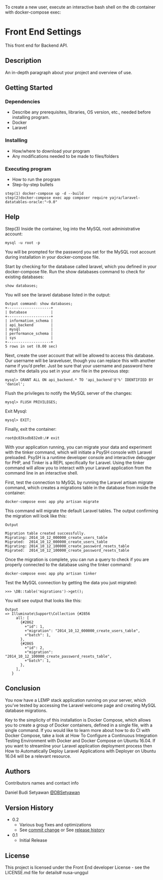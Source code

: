 To create a new user, execute an interactive bash shell on the db container with docker-compose exec:

# Front End Settings

This front end for Backend API.

## Description

An in-depth paragraph about your project and overview of use.

## Getting Started

### Dependencies

* Describe any prerequisites, libraries, OS version, etc., needed before installing program.
* Docker
* Laravel

### Installing

* How/where to download your program
* Any modifications needed to be made to files/folders

### Executing program

* How to run the program
* Step-by-step bullets
```
step(1) docker-compose up -d --build
step(2)docker-compose exec app composer require yajra/laravel-datatables-oracle:"~9.0"
```

## Help

Step(3) Inside the container, log into the MySQL root administrative account:
```
mysql -u root -p
```

You will be prompted for the password you set for the MySQL root account during installation in your docker-compose file.

Start by checking for the database called laravel, which you defined in your docker-compose file. Run the show databases command to check for existing databases:
```
show databases;
```

You will see the laravel database listed in the output:
```
Output command: show databases;
+--------------------+
| Database           |
+--------------------+
| information_schema |
| api_backend        |
| mysql              |
| performance_schema |
| sys                |
+--------------------+
5 rows in set (0.00 sec)
```

Next, create the user account that will be allowed to access this database. Our username will be laraveluser, though you can replace this with another name if you’d prefer. Just be sure that your username and password here match the details you set in your .env file in the previous step:
```
mysql> GRANT ALL ON api_backend.* TO 'api_backend'@'%' IDENTIFIED BY 'daniel';
```

Flush the privileges to notify the MySQL server of the changes:
```
mysql> FLUSH PRIVILEGES;
```

Exit Mysql:
```
mysql> EXIT;
```

Finally, exit the container:
```
root@c83ksdb832e0:/# exit
```

With your application running, you can migrate your data and experiment with the tinker command, which will initiate a PsySH console with Laravel preloaded. PsySH is a runtime developer console and interactive debugger for PHP, and Tinker is a REPL specifically for Laravel. Using the tinker command will allow you to interact with your Laravel application from the command line in an interactive shell.

First, test the connection to MySQL by running the Laravel artisan migrate command, which creates a migrations table in the database from inside the container:

```
docker-compose exec app php artisan migrate
```

This command will migrate the default Laravel tables. The output confirming the migration will look like this:
```
Output

Migration table created successfully.
Migrating: 2014_10_12_000000_create_users_table
Migrated:  2014_10_12_000000_create_users_table
Migrating: 2014_10_12_100000_create_password_resets_table
Migrated:  2014_10_12_100000_create_password_resets_table
```

Once the migration is complete, you can run a query to check if you are properly connected to the database using the tinker command:

```
docker-compose exec app php artisan tinker
```

Test the MySQL connection by getting the data you just migrated:
```
>>> \DB::table('migrations')->get();
```

You will see output that looks like this:
```
Output
=> Illuminate\Support\Collection {#2856
     all: [
       {#2862
         +"id": 1,
         +"migration": "2014_10_12_000000_create_users_table",
         +"batch": 1,
       },
       {#2865
         +"id": 2,
         +"migration": "2014_10_12_100000_create_password_resets_table",
         +"batch": 1,
       },
     ],
   }
```

## Conclusion
You now have a LEMP stack application running on your server, which you’ve tested by accessing the Laravel welcome page and creating MySQL database migrations.

Key to the simplicity of this installation is Docker Compose, which allows you to create a group of Docker containers, defined in a single file, with a single command. If you would like to learn more about how to do CI with Docker Compose, take a look at How To Configure a Continuous Integration Testing Environment with Docker and Docker Compose on Ubuntu 16.04. If you want to streamline your Laravel application deployment process then How to Automatically Deploy Laravel Applications with Deployer on Ubuntu 16.04 will be a relevant resource.

## Authors

Contributors names and contact info

Daniel Budi Setyawan 
[@DBSetyawan](https://github.com/DBSetyawan)

## Version History

* 0.2
    * Various bug fixes and optimizations
    * See [commit change]() or See [release history]()
* 0.1
    * Initial Release

## License

This project is licensed under the Front End developer License - see the LICENSE.md file for details# nusa-unggul
